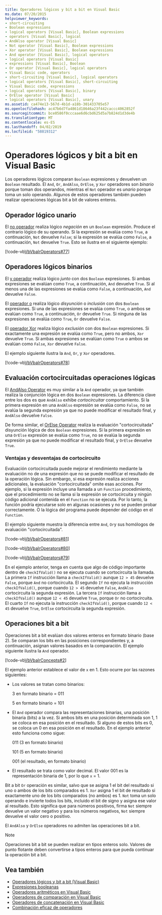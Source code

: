 ```yaml
---
title: Operadores lógicos y bit a bit en Visual Basic
ms.date: 07/20/2015
helpviewer_keywords:
- short-circuiting
- Boolean expressions
- logical operators [Visual Basic], Boolean expressions
- operators [Visual Basic], logical
- AndAlso operator [Visual Basic]
- Not operator [Visual Basic], Boolean expressions
- Xor operator [Visual Basic], Boolean expressions
- And operator [Visual Basic], logical operators
- logical operators [Visual Basic]
- expressions [Visual Basic], Boolean
- Or operator [Visual Basic], logical operators
- Visual Basic code, operators
- short-circuiting [Visual Basic], logical operators
- logical operators [Visual Basic], short-circuiting
- Visual Basic code, expressions
- logical operators [Visual Basic], binary
- OrElse operator [Visual Basic]
- logical operators [Visual Basic], unary
ms.assetid: ca474e13-567d-4b1d-a18b-301433705e57
ms.openlocfilehash: ac47b6d7fa4861d18646a23f442caccc4062852f
ms.sourcegitcommit: bce0586f0cccaae6d6cbd625d5a7b824d1d3de4b
ms.translationtype: MT
ms.contentlocale: es-ES
ms.lasthandoff: 04/02/2019
ms.locfileid: "58819312"
---
```

# <a name="logical-and-bitwise-operators-in-visual-basic"></a>Operadores lógicos y bit a bit en Visual Basic
Los operadores lógicos comparan `Boolean` expresiones y devuelven un `Boolean` resultado. El `And`, `Or`, `AndAlso`, `OrElse`, y `Xor` operadores son *binario* porque toman dos operandos, mientras el `Not` operador es *unario* porque toma un solo operando. Algunos de estos operadores también pueden realizar operaciones lógicas bit a bit de valores enteros.  
  
## <a name="unary-logical-operator"></a>Operador lógico unario  
 El [no operador](../../../../visual-basic/language-reference/operators/not-operator.md) realiza lógico *negación* en un `Boolean` expresión. Produce el contrario lógico de su operando. Si la expresión se evalúa como `True`, a continuación, `Not` devuelve `False`; si la expresión se evalúa como `False`, a continuación, `Not` devuelve `True`. Esto se ilustra en el siguiente ejemplo:  
  
 [!code-vb[VbVbalrOperators#77](~/samples/snippets/visualbasic/VS_Snippets_VBCSharp/VbVbalrOperators/VB/Class1.vb#77)]  
  
## <a name="binary-logical-operators"></a>Operadores lógicos binarios  
 El [y operador](../../../../visual-basic/language-reference/operators/and-operator.md) realiza lógico *junto* con dos `Boolean` expresiones. Si ambas expresiones se evalúan como `True`, a continuación, `And` devuelve `True`. Si al menos una de las expresiones se evalúa como `False`, a continuación, `And` devuelve `False`.  
  
 El [operador o](../../../../visual-basic/language-reference/operators/or-operator.md) realiza lógico *disyunción* o *inclusión* con dos `Boolean` expresiones. Si una de las expresiones se evalúa como `True`, o ambos se evalúan como `True`, a continuación, `Or` devuelve `True`. Si ninguna de las expresiones se evalúa como `True`, `Or` devuelve `False`.  
  
 El [operador Xor](../../../../visual-basic/language-reference/operators/xor-operator.md) realiza lógico *exclusión* con dos `Boolean` expresiones. Si exactamente una expresión se evalúa como `True`, pero no ambos, `Xor` devuelve `True`. Si ambas expresiones se evalúan como `True` o ambos se evalúan como `False`, `Xor` devuelve `False`.  
  
 El ejemplo siguiente ilustra la `And`, `Or`, y `Xor` operadores.  
  
 [!code-vb[VbVbalrOperators#78](~/samples/snippets/visualbasic/VS_Snippets_VBCSharp/VbVbalrOperators/VB/Class1.vb#78)]  
  
## <a name="short-circuiting-logical-operations"></a>Evaluación cortocircuitadas operaciones lógicas  
 El [AndAlso Operator](../../../../visual-basic/language-reference/operators/andalso-operator.md) es muy similar a la `And` operador, ya que también realiza la conjunción lógica en dos `Boolean` expresiones. La diferencia clave entre los dos es que `AndAlso` exhibe *cortocircuitar* comportamiento. Si la primera expresión en una `AndAlso` expresión se evalúa como `False`, no se evalúa la segunda expresión ya que no puede modificar el resultado final, y `AndAlso` devuelve `False`.  
  
 De forma similar, el [OrElse Operator](../../../../visual-basic/language-reference/operators/orelse-operator.md) realiza la evaluación "cortocircuitada" disyunción lógica de dos `Boolean` expresiones. Si la primera expresión en una `OrElse` expresión se evalúa como `True`, no se evalúa la segunda expresión ya que no puede modificar el resultado final, y `OrElse` devuelve `True`.  
  
### <a name="short-circuiting-trade-offs"></a>Ventajas y desventajas de cortocircuito  
 Evaluación cortocircuitada puede mejorar el rendimiento mediante la evaluación no de una expresión que no se puede modificar el resultado de la operación lógica. Sin embargo, si esa expresión realiza acciones adicionales, la evaluación "cortocircuitada" omite esas acciones. Por ejemplo, si la expresión incluye una llamada a un `Function` procedimiento, que el procedimiento no se llama si la expresión se cortocircuita y ningún código adicional contenida en el `Function` no se ejecuta. Por lo tanto, la función podría ejecutarse solo en algunas ocasiones y no se pueden probar correctamente. O la lógica del programa puede depender del código en el `Function`.  
  
 El ejemplo siguiente muestra la diferencia entre `And`, `Or`y sus homólogos de evaluación "cortocircuitada".  
  
 [!code-vb[VbVbalrOperators#81](~/samples/snippets/visualbasic/VS_Snippets_VBCSharp/VbVbalrOperators/VB/Class1.vb#81)]  
  
 [!code-vb[VbVbalrOperators#80](~/samples/snippets/visualbasic/VS_Snippets_VBCSharp/VbVbalrOperators/VB/Class1.vb#80)]  
  
 [!code-vb[VbVbalrOperators#79](~/samples/snippets/visualbasic/VS_Snippets_VBCSharp/VbVbalrOperators/VB/Class1.vb#79)]  
  
 En el ejemplo anterior, tenga en cuenta que algo de código importante dentro de `checkIfValid()` no se ejecuta cuando se cortocircuita la llamada. La primera `If` instrucción llama a `checkIfValid()` aunque `12 > 45` devuelve `False`, porque `And` no cortocircuita. El segundo `If` no ejecuta la instrucción `checkIfValid()`, porque cuando `12 > 45` devuelve `False`, `AndAlso` cortocircuita la segunda expresión. La tercera `If` instrucción llama a `checkIfValid()` aunque `12 < 45` devuelve `True`, porque `Or` no cortocircuita. El cuarto `If` no ejecuta la instrucción `checkIfValid()`, porque cuando `12 < 45` devuelve `True`, `OrElse` cortocircuita la segunda expresión.  
  
## <a name="bitwise-operations"></a>Operaciones bit a bit  
 Operaciones bit a bit evalúan dos valores enteros en formato binario (base 2). Se comparan los bits en las posiciones correspondientes y, a continuación, asignan valores basados en la comparación. El ejemplo siguiente ilustra la `And` operador.  
  
 [!code-vb[VbVbalrConcepts#2](~/samples/snippets/visualbasic/VS_Snippets_VBCSharp/VbVbalrConcepts/VB/Class1.vb#2)]  
  
 El ejemplo anterior establece el valor de `x` en 1. Esto ocurre por las razones siguientes:  
  
-   Los valores se tratan como binarios:  
  
     3 en formato binario = 011  
  
     5 en formato binario = 101  
  
-   El `And` operador compara las representaciones binarias, una posición binaria (bits) a la vez. Si ambos bits en una posición determinada son 1, 1 se coloca en esa posición en el resultado. Si alguno de estos bits es 0, se coloca un 0 en esa posición en el resultado. En el ejemplo anterior esto funciona como sigue:  
  
     011 (3 en formato binario)  
  
     101 (5 en formato binario)  
  
     001 (el resultado, en formato binario)  
  
-   El resultado se trata como valor decimal. El valor 001 es la representación binaria de 1, por lo que `x` = 1.  
  
 Bit a bit `Or` operación es similar, salvo que se asigna 1 el bit del resultado si uno o ambos de los bits comparados es 1. `Xor` asigna 1 el bit de resultado si exactamente uno de los bits comparados (no ambos) es 1. `Not` toma un solo operando e invierte todos los bits, incluido el bit de signo y asigna ese valor al resultado. Esto significa que para números positivos, firma `Not` siempre devuelve un valor negativo y para los números negativos, `Not` siempre devuelve el valor cero o positivo.  
  
 El `AndAlso` y `OrElse` operadores no admiten las operaciones bit a bit.  
  
> [!NOTE]
>  Operaciones bit a bit se pueden realizar en tipos enteros solo. Valores de punto flotante deben convertirse a tipos enteros para que pueda continuar la operación bit a bit.  
  
## <a name="see-also"></a>Vea también

- [Operadores lógicos y bit a bit (Visual Basic)](../../../../visual-basic/language-reference/operators/logical-bitwise-operators.md)
- [Expresiones booleanas](../../../../visual-basic/programming-guide/language-features/operators-and-expressions/boolean-expressions.md)
- [Operadores aritméticos en Visual Basic](../../../../visual-basic/programming-guide/language-features/operators-and-expressions/arithmetic-operators.md)
- [Operadores de comparación en Visual Basic](../../../../visual-basic/programming-guide/language-features/operators-and-expressions/comparison-operators.md)
- [Operadores de concatenación en Visual Basic](../../../../visual-basic/programming-guide/language-features/operators-and-expressions/concatenation-operators.md)
- [Combinación eficaz de operadores](../../../../visual-basic/programming-guide/language-features/operators-and-expressions/efficient-combination-of-operators.md)

